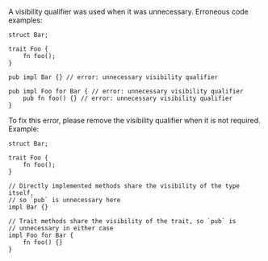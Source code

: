 A visibility qualifier was used when it was unnecessary. Erroneous code
examples:

```compile_fail,E0449
struct Bar;

trait Foo {
    fn foo();
}

pub impl Bar {} // error: unnecessary visibility qualifier

pub impl Foo for Bar { // error: unnecessary visibility qualifier
    pub fn foo() {} // error: unnecessary visibility qualifier
}
```

To fix this error, please remove the visibility qualifier when it is not
required. Example:

```
struct Bar;

trait Foo {
    fn foo();
}

// Directly implemented methods share the visibility of the type itself,
// so `pub` is unnecessary here
impl Bar {}

// Trait methods share the visibility of the trait, so `pub` is
// unnecessary in either case
impl Foo for Bar {
    fn foo() {}
}
```
